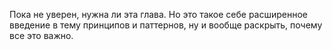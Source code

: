 Пока не уверен, нужна ли эта глава. Но это такое себе расширенное введение в тему принципов и паттернов, ну и вообще раскрыть, почему все это важно.